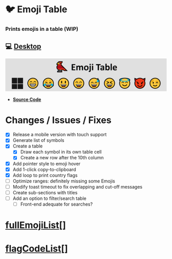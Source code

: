 # 🐦 Emoji Table

### Prints emojis in a table  (WIP)

## 💻 [Desktop](https://ateadaze.github.io/emoji_table/)

![emoji_table-repo_banner](/images/emoji_table-header.png)

* **[Source Code](https://github.com/ATeaDaze/ateadaze.github.io/blob/main/emoji_table/scripts/main.js)**

# Changes / Issues / Fixes
* [X] Release a mobile version with touch support
* [x] Generate list of symbols
* [x] Create a table
  * [x] Draw each symbol in its own table cell
  * [x] Create a new row after the 10th column
* [x] Add pointer style to emoji hover
* [x] Add 1-click copy-to-clipboard
* [x] Add loop to print country flags
* [ ] Optimize ranges: definitely missing some Emojis
* [ ] Modify toast timeout to fix overlapping and cut-off messages
* [ ] Create sub-sections with titles
* [ ] Add an option to filter/search table
  * [ ] Front-end adequate for searches?

# [fullEmojiList[]](https://github.com/ATeaDaze/ateadaze.github.io/blob/main/emoji_table/fullEmojiList.md)

# [flagCodeList[]](https://github.com/ATeaDaze/ateadaze.github.io/blob/main/emoji_table/flagCodeList.md)
